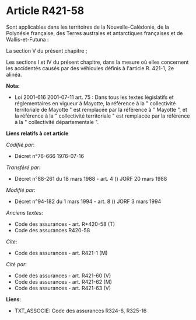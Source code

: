 # Article R421-58

Sont applicables dans les territoires de la Nouvelle-Calédonie, de la Polynésie française, des Terres australes et
antarctiques françaises et de Wallis-et-Futuna :

La section V du présent chapitre ;

Les sections I et IV du présent chapitre, dans la mesure où elles concernent les accidentés causés par des véhicules définis
à l'article R. 421-1, 2e alinéa.

**Nota:**

- Loi 2001-616 2001-07-11 art. 75 : Dans tous les textes législatifs et réglementaires en vigueur à Mayotte, la référence à
la " collectivité territoriale de Mayotte " est remplacée par la référence à " Mayotte ", et la référence à la " collectivité
territoriale " est remplacée par la référence à la " collectivité départementale ".

**Liens relatifs à cet article**

_Codifié par_:

  - Décret n°76-666 1976-07-16

_Transféré par_:

  - Décret n°88-261 du 18 mars 1988 - art. 4 () JORF 20 mars 1988

_Modifié par_:

  - Décret n°94-182 du 1 mars 1994 - art. 8 () JORF 3 mars 1994

_Anciens textes_:

  - Code des assurances - art. R*420-58 (T)
  - Code des assurances R420-58

_Cite_:

  - Code des assurances - art. R421-1 (M)

_Cité par_:

  - Code des assurances - art. R421-60 (V)
  - Code des assurances - art. R421-62 (M)
  - Code des assurances - art. R421-63 (V)

**Liens**:

  - TXT_ASSOCIE: Code des assurances R324-6, R325-16
